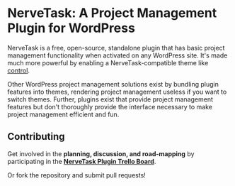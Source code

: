 # NerveTask: A Project Management Plugin for WordPress

NerveTask is a free, open-source, standalone plugin that has basic project management functionality when activated on any WordPress site. It's made much more powerful by enabling a NerveTask-compatible theme like [control][control].

Other WordPress project management solutions exist by bundling plugin features into themes, rendering project management useless if you want to switch themes. Further, plugins exist that provide project management features but don't thoroughly provide the interface necessary to make project management efficient and fun.

## Contributing

Get involved in the **planning, discussion, and road-mapping** by participating in the **[NerveTask Plugin Trello Board](trello)**.

Or fork the repository and submit pull requests!

[control]: https://github.com/NerveTask/control
[trello]: https://trello.com/b/sV78jSZh/nervetask
